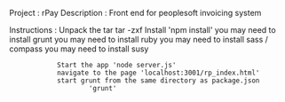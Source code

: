 Project : rPay
Description : Front end for peoplesoft invoicing system

Instructions :  Unpack the tar tar -zxf
                Install 'npm install'
                you may need to install grunt
                you may need to install ruby
                you may need to install sass / compass
                you may need to install susy

                Start the app 'node server.js'
                navigate to the page 'localhost:3001/rp_index.html'
                start grunt from the same directory as package.json
                        'grunt'


